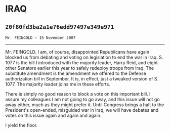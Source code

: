# IRAQ
## `20f80fd3ba2a1e76edd97497e349e971`
`Mr. FEINGOLD — 15 November 2007`

---


Mr. FEINGOLD. I am, of course, disappointed Republicans have again 
blocked us from debating and voting on legislation to end the war in 
Iraq. S. 1077 is the bill I introduced with the majority leader, Harry 
Reid, and eight other Senators earlier this year to safely redeploy 
troops from Iraq. The substitute amendment is the amendment we offered 
to the Defense authorization bill in September. It is, in effect, just 
a tweaked version of S. 1077. The majority leader joins me in these 
efforts.

There is simply no good reason to block a vote on this important 
bill. I assure my colleagues I am not going to go away, and this issue 
will not go away either, much as they might prefer it. Until Congress 
brings a halt to the President's open-ended, misguided war in Iraq, we 
will have debates and votes on this issue again and again and again.

I yield the floor.